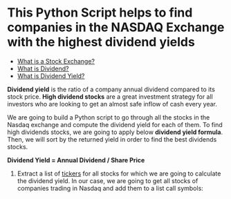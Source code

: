 # This Python Script helps to find companies in the NASDAQ Exchange with the highest dividend yields

- [What is a Stock Exchange?](https://www.investopedia.com/articles/basics/04/092404.asp)
- [What is Dividend?](https://www.investopedia.com/terms/d/dividend.asp)
- [What is Dividend Yield?](https://www.investopedia.com/terms/d/dividendyield.asp)

**Dividend yield** is the ratio of a company annual dividend compared to its stock price. **High dividend stocks** are a great investment strategy for all investors who are looking to get an almost safe inflow of cash every year.

We are going to build a Python script to go through all the stocks in the Nasdaq exchange and compute the dividend yield for each of them. To find high dividends stocks, we are going to apply below **dividend yield formula**. Then, we will sort by the returned yield in order to find the best dividends stocks.

**Dividend Yield = Annual Dividend / Share Price**

1) Extract a list of [tickers](https://www.investopedia.com/ask/answers/12/what-is-a-stock-ticker.asp) for all stocks for which we are going to calculate the dividend yield. In our case, we are going to get all stocks of companies trading in Nasdaq and add them to a list call symbols:
